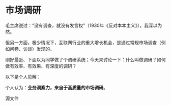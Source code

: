 # 市场调研

毛主席说过：“没有调查，就没有发言权”（1930年《反对本本主义》），我深以为然。

但另一方面，极少情况下，互联网行业的重大增长机会，是通过常规市场调查（例如问卷、访谈）发现的。



刚好最近、下面以为同学做了个调研系统；今天来讨论一下：什么叫做调研？如何做有效率、有效果、有深度的调研？


以下是个人见解：





个人认为：**业务洞察力，来自于高质量的市场调研**。



源文件